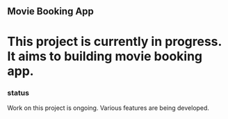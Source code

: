 ## Movie Booking App
# This project is currently in progress. It aims to building movie booking app.
### status
Work on this project is ongoing. Various features are being developed.

